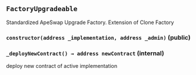 ## `FactoryUpgradeable`



Standardized ApeSwap Upgrade Factory.
Extension of Clone Factory


### `constructor(address _implementation, address _admin)` (public)





### `_deployNewContract() → address newContract` (internal)



deploy new contract of active implementation




